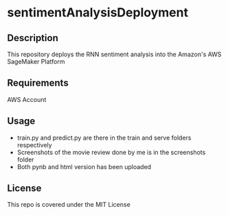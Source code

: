 # sentimentAnalysisDeployment

## Description

This repository deploys the RNN sentiment analysis into the Amazon's AWS SageMaker Platform 

## Requirements

AWS Account

## Usage 

* train.py and predict.py are there in the train and serve folders respectively<br>
* Screenshots of the movie review done by me is in the screenshots folder
* Both pynb and html version has been uploaded


## License
This repo is covered under the MIT License

